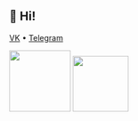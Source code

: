 

<h2 align="start">👋 Hi!</h2>
<p align="start">
  <a href="https://vk.com/wow7am"> VK</a> •
  <a href="https://t.me/kapos3">Telegram</a>
</p>

<div id="header" align="start">
  <img src="https://img.shields.io/badge/Android-3DDC84?style=for-the-badge&logo=android&logoColor=white" width="110"/>
  <img src="https://img.shields.io/badge/kotlin-%237F52FF.svg?style=for-the-badge&logo=kotlin&logoColor=white" width="100"/>
</div>






